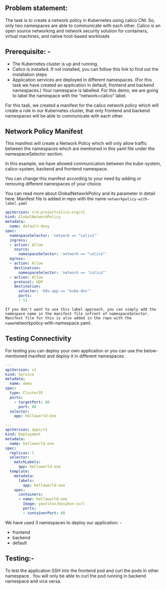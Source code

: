 ## Problem statement:
The task is to create a network policy in Kubernetes using calico CNI. So, only two namespaces are able to communicate with each other. Calico is an open source networking and network security solution for containers, virtual machines, and native host-based workloads

## Prerequisite: -
- The Kubernetes cluster is up and running.
- Calico is installed. If not installed, you can follow this link to find out the installation steps
- Application services are deployed in different namespaces. (For this task we have created an application in default, frontend and backend namespaces.)
Your namespace is labelled. For this demo, we are going to label the namespace with the “network=calico” label.

For this task, we created a manifest for the calico network policy which will create a rule in our Kubernetes cluster, that only frontend and backend namespaces will be able to communicate with each other. 

## Network Policy Manifest 
This manifest will create a Network Policy which will only allow traffic between the namespaces which are mentioned in this yaml file under the namespaceSelector section.

In this example, we have allowed communication between the kube-system, calico-system, backend and frontend namespace.

You can change this manifest according to your need by adding or removing different namespaces of your choice.

You can read more about GlobalNetworkPolicy and its parameter in detail here. Manifest file is added in repo with the name `networkpolicy-with-label.yaml`

```yaml
apiVersion: crd.projectcalico.org/v1
kind: GlobalNetworkPolicy
metadata:
  name: default-deny
spec:
  namespaceSelector: 'network == "calico"'
  ingress:
  - action: Allow
    source:
      namespaceSelector: 'network == "calico"'
  egress:
  - action: Allow
    destination:
      namespaceSelector: 'network == "calico"'
  - action: Allow
    protocol: UDP
    destination:
      selector: 'k8s-app == "kube-dns"'
      ports:
      - 53
```
` If you don't want to use this label approach, you can simply add the namespace name in the manifest file infront of namespaceSelector. Manifest file for this is also added in the repo with the name `networkpolicy-with-namespace.yaml`. `  

## Testing Connectivity
For testing you can deploy your own application or you can use the below-mentioned manifest and deploy it in different namespaces.
```yaml
---
apiVersion: v1
kind: Service
metadata:
  name: demo
spec:
  type: ClusterIP
  ports:
    - targetPort: 80
      port: 80
  selector:
    app: helloworld-one

---
apiVersion: apps/v1
kind: Deployment
metadata:
  name: helloworld-one
spec:
  replicas: 1
  selector:
    matchLabels:
      app: helloworld-one
  template:
    metadata:
      labels:
        app: helloworld-one
    spec:
      containers:
      - name: helloworld-one
        Image: yauritux/busybox-curl
        ports:
        - containerPort: 80
```

We have used 3 namespaces to deploy our application: -
- frontend
- backend
- default

## Testing:-
To test the application SSH into the frontend pod and curl the pods in other namespace . You will only be able to curl the pod running in backend namespace and vice versa.
